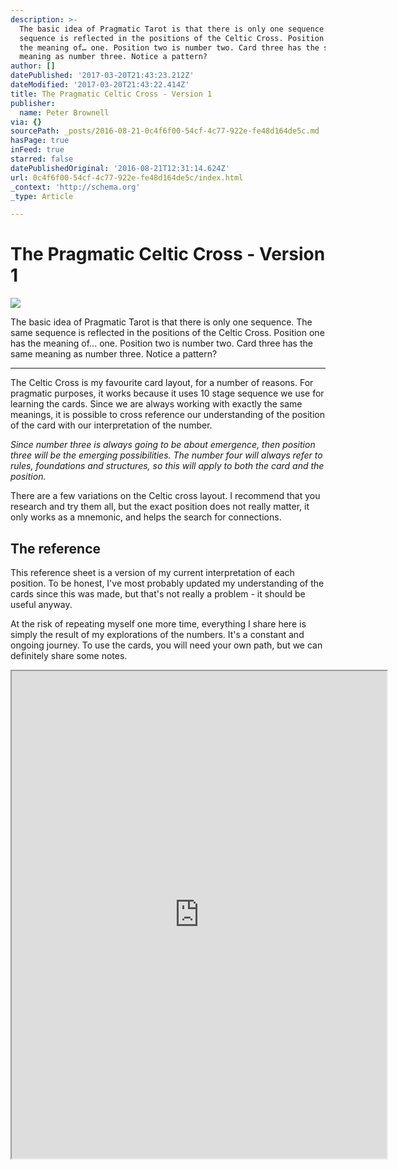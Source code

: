 ```yaml
---
description: >-
  The basic idea of Pragmatic Tarot is that there is only one sequence. The same
  sequence is reflected in the positions of the Celtic Cross. Position one has
  the meaning of… one. Position two is number two. Card three has the same
  meaning as number three. Notice a pattern?
author: []
datePublished: '2017-03-20T21:43:23.212Z'
dateModified: '2017-03-20T21:43:22.414Z'
title: The Pragmatic Celtic Cross - Version 1
publisher:
  name: Peter Brownell
via: {}
sourcePath: _posts/2016-08-21-0c4f6f00-54cf-4c77-922e-fe48d164de5c.md
hasPage: true
inFeed: true
starred: false
datePublishedOriginal: '2016-08-21T12:31:14.624Z'
url: 0c4f6f00-54cf-4c77-922e-fe48d164de5c/index.html
_context: 'http://schema.org'
_type: Article

---
```

# The Pragmatic Celtic Cross - Version 1
![](https://the-grid-user-content.s3-us-west-2.amazonaws.com/bef43068-b196-4e12-a329-20be5551ca8b.png)

The basic idea of Pragmatic Tarot is that there is only one sequence. The same sequence is reflected in the positions of the Celtic Cross. Position one has the meaning of... one. Position two is number two. Card three has the same meaning as number three. Notice a pattern?

---

The Celtic Cross is my favourite card layout, for a number of reasons. For pragmatic purposes, it works because it uses 10 stage sequence we use for learning the cards. Since we are always working with exactly the same meanings, it is possible to cross reference our understanding of the position of the card with our interpretation of the number.

_Since number three is always going to be about emergence, then position three will be the emerging possibilities. The number four will always refer to rules, foundations and structures, so this will apply to both the card and the position._

There are a few variations on the Celtic cross layout. I recommend that you research and try them all, but the exact position does not really matter, it only works as a mnemonic, and helps the search for connections.

## The reference

This reference sheet is a version of my current interpretation of each position. To be honest, I've most probably updated my understanding of the cards since this was made, but that's not really a problem - it should be useful anyway.

At the risk of repeating myself one more time, everything I share here is simply the result of my explorations of the numbers. It's a constant and ongoing journey. To use the cards, you will need your own path, but we can definitely share some notes.

<iframe src="https://drive.google.com/viewerng/viewer?url=https%3A//dl.dropboxusercontent.com/u/3457008/pragmatic-tarot-web/pragmatic_celtic_cross.pdf&amp;embedded=true" width="600" height="780" style=""></iframe>